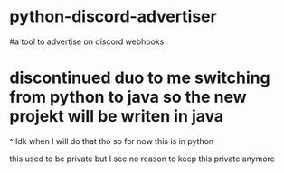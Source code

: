 # python-discord-advertiser
#a tool to advertise on discord webhooks 
# discontinued duo to me switching from python to java so the new projekt will be writen in java 
^ Idk when I will do that tho so for now this is in python 

this used to be private but I see no reason to keep this private anymore
